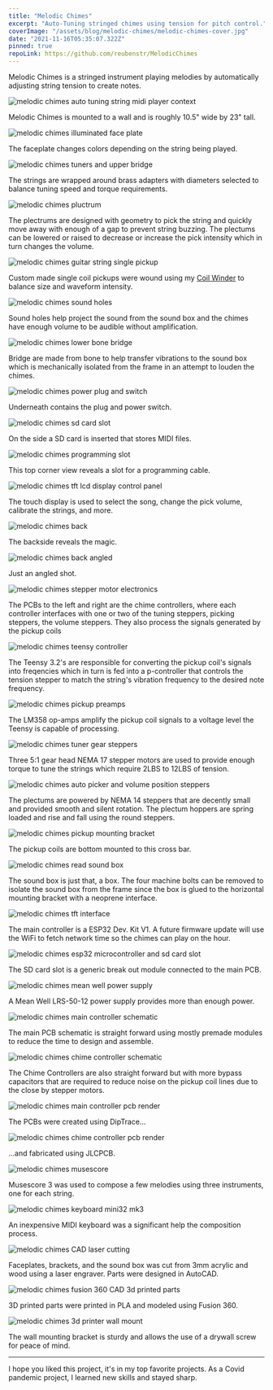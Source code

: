 ```yaml
---
title: "Melodic Chimes"
excerpt: "Auto-Tuning stringed chimes using tension for pitch control."
coverImage: "/assets/blog/melodic-chimes/melodic-chimes-cover.jpg"
date: "2021-11-16T05:35:07.322Z"
pinned: true
repoLink: https://github.com/reubenstr/MelodicChimes
---
```


Melodic Chimes is a stringed instrument playing melodies by automatically adjusting string tension to create notes.

![melodic chimes auto tuning string midi player context](/assets/blog/melodic-chimes/melodic-chimes-auto-tuning-string-midi-player-context.jpg)

Melodic Chimes is mounted to a wall and is roughly 10.5" wide by 23" tall.

<!-- ![melodic chimes underview](/assets/blog/melodic-chimes/melodic-chimes-underview.jpg) -->


![melodic chimes illuminated face plate](/assets/blog/melodic-chimes/melodic-chimes-illuminated-face-plate.jpg)

The faceplate changes colors depending on the string being played.


![melodic chimes tuners and upper bridge](/assets/blog/melodic-chimes/melodic-chimes-tuners-and-upper-bridge.jpg)

The strings are wrapped around brass adapters with diameters selected to balance tuning speed and torque requirements.

![melodic chimes pluctrum](/assets/blog/melodic-chimes/melodic-chimes-pluctrum.jpg)

The plectrums are designed with geometry to pick the string and quickly move away with enough of a gap to prevent string buzzing. The plectums can be lowered or raised to decrease or increase the pick intensity which in turn changes the volume.

![melodic chimes guitar string single pickup](/assets/blog/melodic-chimes/melodic-chimes-guitar-string-single-pickup.jpg)

Custom made single coil pickups were wound using my [Coil Winder](https://metaphasiclabs.com/posts/coil-winder) to balance size and waveform intensity.

![melodic chimes sound holes](/assets/blog/melodic-chimes/melodic-chimes-sound-holes.jpg)

Sound holes help project the sound from the sound box and the chimes have enough volume to be audible without amplification.

![melodic chimes lower bone bridge](/assets/blog/melodic-chimes/melodic-chimes-lower-bone-bridge.jpg)

Bridge are made from bone to help transfer vibrations to the sound box which is mechanically isolated from the frame in an attempt to louden the chimes.

![melodic chimes power plug and switch](/assets/blog/melodic-chimes/melodic-chimes-power-plug-and-switch.jpg)

Underneath contains the plug and power switch.

![melodic chimes sd card slot](/assets/blog/melodic-chimes/melodic-chimes-sd-card-slot.jpg)

On the side a SD card is inserted that stores MIDI files.

![melodic chimes programming slot](/assets/blog/melodic-chimes/melodic-chimes-programming-slot.jpg)

This top corner view reveals a slot for a programming cable.

![melodic chimes tft lcd display control panel](/assets/blog/melodic-chimes/melodic-chimes-tft-lcd-display-control-panel.jpg)

The touch display is used to select the song, change the pick volume, calibrate the strings, and more.

![melodic chimes back](/assets/blog/melodic-chimes/melodic-chimes-back.jpg)

The backside reveals the magic.

![melodic chimes back angled](/assets/blog/melodic-chimes/melodic-chimes-back-angled.jpg)

Just an angled shot.

![melodic chimes stepper motor electronics](/assets/blog/melodic-chimes/melodic-chimes-stepper-motor-electronics.jpg)

The PCBs to the left and right are the chime controllers, where each controller interfaces with one or two of the tuning steppers, picking steppers, the volume steppers. They also process the signals generated by the pickup coils

![melodic chimes teensy controller](/assets/blog/melodic-chimes/melodic-chimes-teensy-controller.jpg)

The Teensy 3.2's are responsible for converting the pickup coil's signals into freqencies which in turn is fed into a p-controller that controls the tension stepper to match the string's vibration frequency to the desired note frequency.

![melodic chimes pickup preamps](/assets/blog/melodic-chimes/melodic-chimes-pickup-preamps.jpg)

The LM358 op-amps amplify the pickup coil signals to a voltage level the Teensy is capable of processing.

![melodic chimes tuner gear steppers](/assets/blog/melodic-chimes/melodic-chimes-tuner-gear-steppers.jpg)

Three 5:1 gear head NEMA 17 stepper motors are used to provide enough torque to tune the strings which require 2LBS to 12LBS of tension.

![melodic chimes auto picker and volume position steppers](/assets/blog/melodic-chimes/melodic-chimes-auto-picker-and-volume-position-steppers.jpg)

The plectums are powered by NEMA 14 steppers that are decently small and provided smooth and silent rotation. The plectum hoppers are spring loaded and rise and fall using the round steppers.

![melodic chimes pickup mounting bracket](/assets/blog/melodic-chimes/melodic-chimes-pickup-mounting-bracket.jpg)

The pickup coils are bottom mounted to this cross bar.

![melodic chimes read sound box](/assets/blog/melodic-chimes/melodic-chimes-read-sound-box.jpg)

The sound box is just that, a box. The four machine bolts can be removed to isolate the sound box from the frame since the box is glued to the horizontal mounting bracket with a neoprene interface.

![melodic chimes tft interface](/assets/blog/melodic-chimes/melodic-chimes-tft-interface.jpg)

The main controller is a ESP32 Dev. Kit V1. A future firmware update will use the WiFi to fetch network time so the chimes can play on the hour.

![melodic chimes esp32 microcontroller and sd card slot](/assets/blog/melodic-chimes/melodic-chimes-esp32-microcontroller-and-sd-card-slot.jpg)

The SD card slot is a generic break out module connected to the main PCB.

![melodic chimes mean well power supply](/assets/blog/melodic-chimes/melodic-chimes-mean-well-power-supply.jpg)

A Mean Well LRS-50-12 power supply provides more than enough power.

![melodic chimes main controller schematic](/assets/blog/melodic-chimes/melodic-chimes-main-controller-schematic.png)

The main PCB schematic is straight forward using mostly premade modules to reduce the time to design and assemble.

![melodic chimes chime controller schematic](/assets/blog/melodic-chimes/melodic-chimes-chime-controller-schematic.png)

The Chime Controllers are also straight forward but with more bypass capacitors that are required to reduce noise on the pickup coil lines due to the close by stepper motors.

![melodic chimes main controller pcb render](/assets/blog/melodic-chimes/melodic-chimes-main-controller-pcb-render.png)

The PCBs were created using DipTrace...

![melodic chimes chime controller pcb render](/assets/blog/melodic-chimes/melodic-chimes-chime-controller-pcb-render.png)

...and fabricated using JLCPCB.

![melodic chimes musescore](/assets/blog/melodic-chimes/melodic-chimes-musescore.png)

Musescore 3 was used to compose a few melodies using three instruments, one for each string.

![melodic chimes keyboard mini32 mk3](/assets/blog/melodic-chimes/melodic-chimes-keyboard-mini32-mk3.jpg)

An inexpensive MIDI keyboard was a significant help the composition process.

![melodic chimes CAD laser cutting](/assets/blog/melodic-chimes/melodic-chimes-CAD-laser-cutting.jpg)

Faceplates, brackets, and the sound box was cut from 3mm acrylic and wood using a laser engraver. Parts were designed in AutoCAD.

![melodic chimes fusion 360 CAD 3d printed parts](/assets/blog/melodic-chimes/melodic-chimes-fusion-360-CAD-3d-printed-parts.jpg)

3D printed parts were printed in PLA and modeled using Fusion 360.

![melodic chimes 3d printer wall mount](/assets/blog/melodic-chimes/melodic-chimes-3d-printer-wall-mount.jpg)

The wall mounting bracket is sturdy and allows the use of a drywall screw for peace of mind.

---

I hope you liked this project, it's in my top favorite projects. As a Covid pandemic project, I learned new skills and stayed sharp. 

<!-- ![melodic chimes corner bracket](/assets/blog/melodic-chimes/melodic-chimes-corner-bracket.jpg) -->